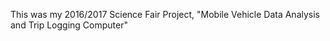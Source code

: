 This was my 2016/2017 Science Fair Project, "Mobile Vehicle Data Analysis and Trip Logging Computer"
